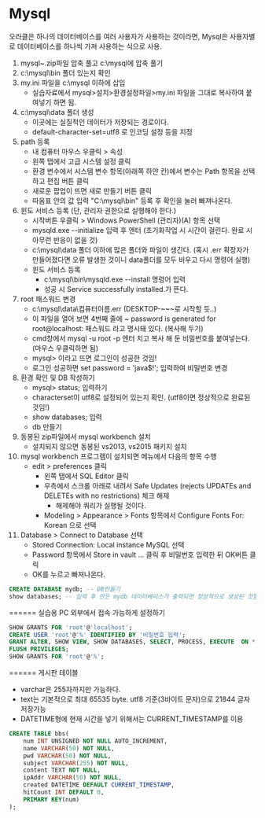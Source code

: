 # Mysql

오라클은 하나의 데이터베이스를 여러 사용자가 사용하는 것이라면, Mysql은 사용자별로 데이터베이스를 하나씩 가져 사용하는 식으로 사용.

1. mysql~.zip파일 압축 풀고 c:\mysql에 압축 풀기
2. c:\mysql\bin 폴더 있는지 확인
3. my.ini 파일을 c:\mysql 이하에 삽입
   - 실습자료에서 mysql>설치>환경설정파일>my.ini 파일을 그대로 복사하여 붙여넣기 하면 됨.
4. c:\mysql\data 폴더 생성
   - 이곳에는 실질적인 데이터가 저장되는 경로이다.
   - default-character-set=utf8 로 인코딩 설정 등을 지정
5. path 등록
   - 내 컴퓨터 마우스 우클릭 > 속성
   - 왼쪽 탭에서 고급 시스템 설정 클릭
   - 환경 변수에서 시스템 변수 항목(아래쪽 하얀 칸)에서 변수는 Path 항목을 선택하고 편집 버튼 클릭
   - 새로운 팝업이 뜨면 새로 만들기 버튼 클릭
   - 따옴표 안의 값 입력 "C:\mysql\bin" 등록 후 확인을 눌러 빠져나온다.
6. 윈도 서비스 등록 (단, 관리자 권한으로 실행해야 한다.)
   - 시작버튼 우클릭 > Windows PowerShell (관리자)(A) 항목 선택
   - mysqld.exe --initialize 입력 후 엔터 (초기화작업 시 시간이 걸린다. 완료 시 아무런 반응이 없을 것)
   - c:\mysql\data 폴더 이하에 많은 폴더와 파일이 생긴다. (혹시 .err 확장자가 만들어졌다면 오류 발생한 것이니 data폴더를 모두 비우고 다시 명령어 실행)
   - 윈도 서비스 등록
     - c:\mysql\bin\mysqld.exe --install 명령어 입력
     - 성공 시 Service successfully installed.가 뜬다.
7. root 패스워드 변경
   - c:\mysql\data\컴퓨터이름.err (DESKTOP-~~~로 시작할 듯..)
   - 이 파일을 열어 보면 4번째 줄에 ~ password is generated for root@localhost: 패스워드 라고 명시돼 있다. (복사해 두기)
   - cmd창에서 mysql -u root -p 엔터 치고 복사 해 둔 비밀번호를 붙여넣는다. (마우스 우클릭하면 됨)
   - mysql> 이라고 뜨면 로그인이 성공한 것임!
   - 로그인 성공하면 set password = 'java\$!'; 입력하여 비밀번호 변경
8. 환경 확인 및 DB 작성하기
   - mysql> status; 입력하기
   - characterset이 utf8로 설정되어 있는지 확인. (utf8이면 정상적으로 완료된 것임!)
   - show databases; 입력
   - db 만들기
9. 동봉된 zip파일에서 mysql workbench 설치
   - 설치되지 않으면 동봉된 vs2013, vs2015 패키지 설치
10. mysql workbench 프로그램이 설치되면 메뉴에서 다음의 항목 수행
    - edit > preferences 클릭
      - 왼쪽 탭에서 SQL Editor 클릭
      - 우측에서 스크롤 아래로 내려서 Safe Updates (rejects UPDATEs and DELETEs with no restrictions) 체크 해제
        - 해제해야 쿼리가 실행될 것이다.
      - Modeling > Appearance > Fonts 항목에서 Configure Fonts For: Korean 으로 선택
11. Database > Connect to Database 선택
    - Stored Connection: Local instance MySQL 선택
    - Password 항목에서 Store in vault ... 클릭 후 비밀번호 입력한 뒤 OK버튼 클릭
    - OK를 누르고 빠져나온다.

```sql
CREATE DATABASE mydb; -- DB만들기
show databases; -- 입력 후 만든 mydb 데이터베이스가 출력되면 정상적으로 생성된 것임!
```

======
실습용 PC 외부에서 접속 가능하게 설정하기

```sql
SHOW GRANTS FOR 'root'@'localhost';
CREATE USER 'root'@'%' IDENTIFIED BY '비밀번호 입력';
GRANT ALTER, SHOW VIEW, SHOW DATABASES, SELECT, PROCESS, EXECUTE  ON *.* TO 'root'@'%';
FLUSH PRIVILEGES;
SHOW GRANTS FOR 'root'@'%';
```

======
게시판 테이블

- varchar은 255자까지만 가능하다.
- text는 기본적으로 최대 65535 byte. utf8 기준(3바이트 문자)으로 21844 글자 저장가능
- DATETIME형에 현재 시간을 넣기 위해서는 CURRENT_TIMESTAMP를 이용

```sql
CREATE TABLE bbs(
    num INT UNSIGNED NOT NULL AUTO_INCREMENT,
    name VARCHAR(50) NOT NULL,
    pwd VARCHAR(50) NOT NULL,
    subject VARCHAR(255) NOT NULL,
    content TEXT NOT NULL,
    ipAddr VARCHAR(50) NOT NULL,
    created DATETIME DEFAULT CURRENT_TIMESTAMP,
    hitCount INT DEFAULT 0,
    PRIMARY KEY(num)
);
```
